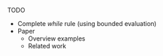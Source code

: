 TODO
* Complete *while* rule (using bounded evaluation)
* Paper
  - Overview examples
  - Related work
